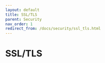 ```yaml
---
layout: default
title: SSL/TLS
parent: Security
nav_order: 1
redirect_from: /docs/security/ssl_tls.html
---
```


# SSL/TLS

